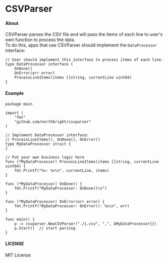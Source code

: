 
# CSVParser

#### About  
CSVParser parses the CSV file and will pass the items of each line to user's own function to process the data.  
To do this, apps that use CSVParser should implement the `DataProcessor` interface:  

    // User should implement this interface to process items of each line.
    type DataProcessor interface {
        OnDone()
        OnError(err error)
        ProcessLineItems(items []string, currentLine uint64)
    }


#### Example  

    package main

    import (
        "fmt"
        "github.com/northbright/csvparser"
    )

    // Implement DataProcessor interface:
    // ProcessLineItems(), OnDone(), OnError()
    type MyDataProcessor struct {
    }

    // Put your own business logic here
    func (*MyDataProcessor) ProcessLineItems(items []string, currentLine uint64) {
        fmt.Printf("%v: %v\n", currentLine, items)
    }

    func (*MyDataProcessor) OnDone() {
        fmt.Printf("MyDataProcessor: OnDone()\n")
    }

    func (*MyDataProcessor) OnError(err error) {
        fmt.Printf("MyDataProcessor: OnError(): %v\n", err)
    }

    func main() {
        p := csvparser.NewCSVParser("./1.csv", ",", &MyDataProcessor{})
        p.Start()  // start parsing
    }

#### LICENSE
MIT License
